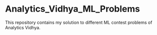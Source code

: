 # Analytics_Vidhya_ML_Problems
 This repository contains my solution to different ML contest problems of Analytics Vidhya.
